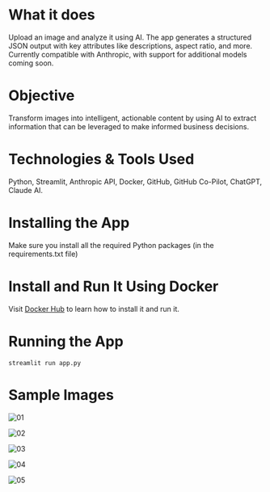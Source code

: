 # What it does
Upload an image and analyze it using AI. The app generates a structured JSON output with key attributes like descriptions, aspect ratio, and more. Currently compatible with Anthropic, with support for additional models coming soon.

# Objective
Transform images into intelligent, actionable content by using AI to extract information that can be leveraged to make informed business decisions.

# Technologies & Tools Used
Python, Streamlit, Anthropic API, Docker, GitHub, GitHub Co-Pilot, ChatGPT, Claude AI.

# Installing the App
Make sure you install all the required Python packages (in the requirements.txt file)

# Install and Run It Using Docker
Visit [Docker Hub](https://hub.docker.com/r/intelligentcontentacademy/describeimagewithai) to learn how to install it and run it.

# Running the App
```
streamlit run app.py
```

# Sample Images
![01](https://static.wixstatic.com/media/9cda2b_e28dc42a99b64f7ea652b17cf7591d4e~mv2.png)

![02](https://static.wixstatic.com/media/9cda2b_c58a0ced7d17493d8a0d9fd606850399~mv2.png)

![03](https://static.wixstatic.com/media/9cda2b_4dafbd1162ad4db4a32e9e7cacd9ad12~mv2.png)

![04](https://static.wixstatic.com/media/9cda2b_0ea0ae13613648129fc992b2792be993~mv2.png)

![05](https://static.wixstatic.com/media/9cda2b_005afbdaceeb405d8b031832c45bc482~mv2.png)
